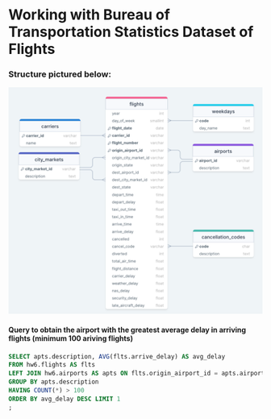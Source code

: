 # Working with Bureau of Transportation Statistics Dataset of Flights

### Structure pictured below:

![Flight Dataset DrawSQL](./images/flight_drawsql.png)

#### Query to obtain the airport with the greatest average delay in arriving flights (minimum 100 ariving flights)

```sql
SELECT apts.description, AVG(flts.arrive_delay) AS avg_delay
FROM hw6.flights AS flts
LEFT JOIN hw6.airports AS apts ON flts.origin_airport_id = apts.airport_id
GROUP BY apts.description
HAVING COUNT(*) > 100
ORDER BY avg_delay DESC LIMIT 1
;
```
